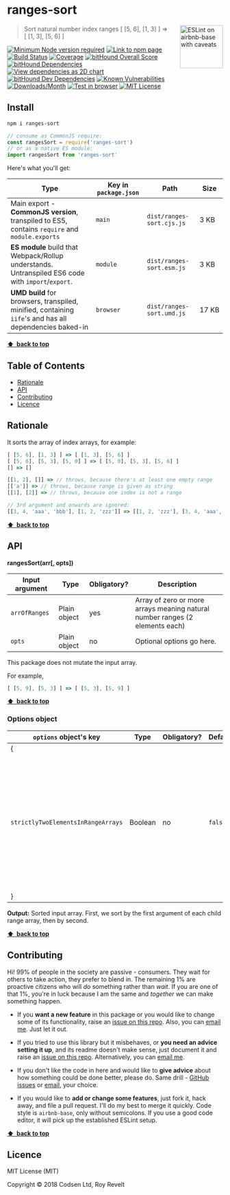 # ranges-sort

<a href="https://github.com/revelt/eslint-on-airbnb-base-badge" style="float: right; padding: 0 0 20px 20px;"><img src="https://cdn.rawgit.com/revelt/eslint-on-airbnb-base-badge/0c3e46c9/lint-badge.svg" alt="ESLint on airbnb-base with caveats" width="100" align="right"></a>

> Sort natural number index ranges [ [5, 6], [1, 3] ] => [ [1, 3], [5, 6] ]

[![Minimum Node version required][node-img]][node-url]
[![Link to npm page][npm-img]][npm-url]
[![Build Status][travis-img]][travis-url]
[![Coverage][cov-img]][cov-url]
[![bitHound Overall Score][overall-img]][overall-url]
[![bitHound Dependencies][deps-img]][deps-url]
[![View dependencies as 2D chart][deps2d-img]][deps2d-url]
[![bitHound Dev Dependencies][dev-img]][dev-url]
[![Known Vulnerabilities][vulnerabilities-img]][vulnerabilities-url]
[![Downloads/Month][downloads-img]][downloads-url]
[![Test in browser][runkit-img]][runkit-url]
[![MIT License][license-img]][license-url]

## Install

```bash
npm i ranges-sort
```

```js
// consume as CommonJS require:
const rangesSort = require('ranges-sort')
// or as a native ES module:
import rangesSort from 'ranges-sort'
```

Here's what you'll get:

Type            | Key in `package.json` | Path  | Size
----------------|-----------------------|-------|--------
Main export - **CommonJS version**, transpiled to ES5, contains `require` and `module.exports` | `main`                | `dist/ranges-sort.cjs.js` | 3&nbsp;KB
**ES module** build that Webpack/Rollup understands. Untranspiled ES6 code with `import`/`export`. | `module`              | `dist/ranges-sort.esm.js` | 3&nbsp;KB
**UMD build** for browsers, transpiled, minified, containing `iife`'s and has all dependencies baked-in | `browser`            | `dist/ranges-sort.umd.js` | 17&nbsp;KB

**[⬆ &nbsp;back to top](#)**

## Table of Contents

<!-- START doctoc generated TOC please keep comment here to allow auto update -->
<!-- DON'T EDIT THIS SECTION, INSTEAD RE-RUN doctoc TO UPDATE -->


- [Rationale](#rationale)
- [API](#api)
- [Contributing](#contributing)
- [Licence](#licence)

<!-- END doctoc generated TOC please keep comment here to allow auto update -->

## Rationale

It sorts the array of index arrays, for example:

```js
[ [5, 6], [1, 3] ] => [ [1, 3], [5, 6] ]
[ [5, 6], [5, 3], [5, 0] ] => [ [5, 0], [5, 3], [5, 6] ]
[] => []

[[1, 2], []] => // throws, because there's at least one empty range
[['a']] => // throws, because range is given as string
[[1], [2]] => // throws, because one index is not a range

// 3rd argument and onwards are ignored:
[[3, 4, 'aaa', 'bbb'], [1, 2, 'zzz']] => [[1, 2, 'zzz'], [3, 4, 'aaa', 'bbb']]
```

**[⬆ &nbsp;back to top](#)**

## API

**rangesSort(arr[, opts])**

Input argument   | Type         | Obligatory? | Description
-----------------|--------------|-------------|--------------
`arrOfRanges`    | Plain object | yes         | Array of zero or more arrays meaning natural number ranges (2 elements each)
`opts`           | Plain object | no          | Optional options go here.

This package does not mutate the input array.

For example,

```js
[ [5, 9], [5, 3] ] => [ [5, 3], [5, 9] ]
```

**[⬆ &nbsp;back to top](#)**

### Options object

`options` object's key             | Type     | Obligatory? | Default     | Description
-----------------------------------|----------|-------------|-------------|----------------------
{                                  |          |             |             |
`strictlyTwoElementsInRangeArrays` | Boolean  | no          | `false`     | If set to true, when there are more or less than 3 elements in any of the ranges, it will `throw`. For example, input being `[ [1, 2, 'zzz'] ]` would throw.
}                                  |          |             |             |

**Output:** Sorted input array. First, we sort by the first argument of each child range array, then by second.

**[⬆ &nbsp;back to top](#)**

## Contributing

Hi! 99% of people in the society are passive - consumers. They wait for others to take action, they prefer to blend in. The remaining 1% are proactive citizens who will _do_ something rather than _wait_. If you are one of that 1%, you're in luck because I am the same and _together_ we can make something happen.

* If you **want a new feature** in this package or you would like to change some of its functionality, raise an [issue on this repo](https://github.com/codsen/ranges-sort/issues). Also, you can [email me](mailto:roy@codsen.com). Just let it out.

* If you tried to use this library but it misbehaves, or **you need an advice setting it up**, and its readme doesn't make sense, just document it and raise an [issue on this repo](https://github.com/codsen/ranges-sort/issues). Alternatively, you can [email me](mailto:roy@codsen.com).

* If you don't like the code in here and would like to **give advice** about how something could be done better, please do. Same drill - [GitHub issues](https://github.com/codsen/ranges-sort/issues) or [email](mailto:roy@codsen.com), your choice.

* If you would like to **add or change some features**, just fork it, hack away, and file a pull request. I'll do my best to merge it quickly. Code style is `airbnb-base`, only without semicolons. If you use a good code editor, it will pick up the established ESLint setup.

**[⬆ &nbsp;back to top](#)**

## Licence

MIT License (MIT)

Copyright © 2018 Codsen Ltd, Roy Revelt

[node-img]: https://img.shields.io/node/v/ranges-sort.svg?style=flat-square&label=works%20on%20node
[node-url]: https://www.npmjs.com/package/ranges-sort

[npm-img]: https://img.shields.io/npm/v/ranges-sort.svg?style=flat-square&label=release
[npm-url]: https://www.npmjs.com/package/ranges-sort

[travis-img]: https://img.shields.io/travis/codsen/ranges-sort.svg?style=flat-square
[travis-url]: https://travis-ci.org/codsen/ranges-sort

[cov-img]: https://coveralls.io/repos/github/codsen/ranges-sort/badge.svg?style=flat-square?branch=master
[cov-url]: https://coveralls.io/github/codsen/ranges-sort?branch=master

[overall-img]: https://img.shields.io/bithound/code/github/codsen/ranges-sort.svg?style=flat-square
[overall-url]: https://www.bithound.io/github/codsen/ranges-sort

[deps-img]: https://img.shields.io/bithound/dependencies/github/codsen/ranges-sort.svg?style=flat-square
[deps-url]: https://www.bithound.io/github/codsen/ranges-sort/master/dependencies/npm

[deps2d-img]: https://img.shields.io/badge/deps%20in%202D-see_here-08f0fd.svg?style=flat-square
[deps2d-url]: http://npm.anvaka.com/#/view/2d/ranges-sort

[dev-img]: https://img.shields.io/bithound/devDependencies/github/codsen/ranges-sort.svg?style=flat-square
[dev-url]: https://www.bithound.io/github/codsen/ranges-sort/master/dependencies/npm

[vulnerabilities-img]: https://snyk.io/test/github/codsen/ranges-sort/badge.svg?style=flat-square
[vulnerabilities-url]: https://snyk.io/test/github/codsen/ranges-sort

[downloads-img]: https://img.shields.io/npm/dm/ranges-sort.svg?style=flat-square
[downloads-url]: https://npmcharts.com/compare/ranges-sort

[runkit-img]: https://img.shields.io/badge/runkit-test_in_browser-a853ff.svg?style=flat-square
[runkit-url]: https://npm.runkit.com/ranges-sort

[license-img]: https://img.shields.io/npm/l/ranges-sort.svg?style=flat-square
[license-url]: https://github.com/codsen/ranges-sort/blob/master/license.md
